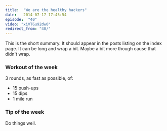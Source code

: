 ```yaml
---
title:  "We are the healthy hackers"
date:   2014-07-17 17:45:54
episode:  "40"
video: "xiVTGu92dw0"
redirect_from: "40/"
---
```


This is the short summary. It should appear in the posts listing on the index
page. It can be long and wrap a bit. Maybe a bit more though cause that didn't
wrap.

### Workout of the week

3 rounds, as fast as possible, of:

  - 15 push-ups
  - 15 dips
  - 1 mile run

### Tip of the week

Do things well.
